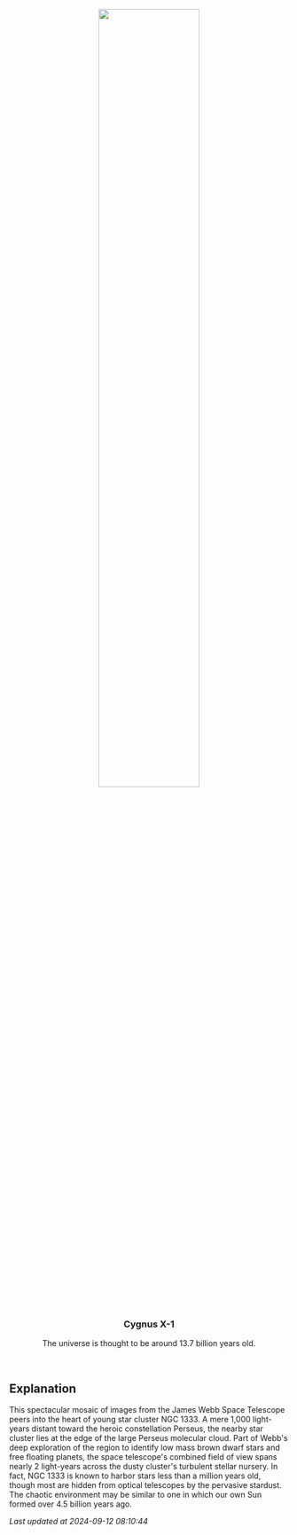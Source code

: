 <p align='center'>
    <img src='https://apod.nasa.gov/apod/image/2409/NGC1333Webb1024.jpg' width='60%' />
    <h3 align="center">Cygnus X-1</h3>
    <p align="center">The universe is thought to be around 13.7 billion years old.</p>
</p>
<br/>

Explanation
--
This spectacular mosaic of images from the James Webb Space Telescope peers into the heart of young star cluster NGC 1333. A mere 1,000 light-years distant toward the heroic constellation Perseus, the nearby star cluster lies at the edge of the large Perseus molecular cloud. Part of Webb's deep exploration of the region to identify low mass brown dwarf stars and free floating planets, the space telescope's combined field of view spans nearly 2 light-years across the dusty cluster's turbulent stellar nursery. In fact, NGC 1333 is known to harbor stars less than a million years old, though most are hidden from optical telescopes by the pervasive stardust. The chaotic environment may be similar to one in which our own Sun formed over 4.5 billion years ago.


*Last updated at 2024-09-12 08:10:44*
